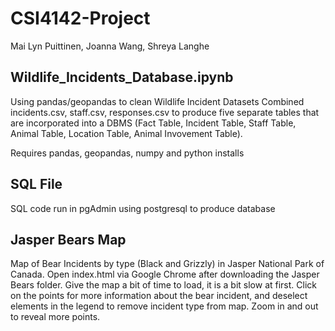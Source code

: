 # CSI4142-Project

Mai Lyn Puittinen, Joanna Wang, Shreya Langhe 

## Wildlife_Incidents_Database.ipynb
Using pandas/geopandas to clean Wildlife Incident Datasets
Combined incidents.csv, staff.csv, responses.csv to produce five separate tables that are incorporated into a DBMS (Fact Table, Incident Table, Staff Table, Animal Table, Location Table, Animal Invovement Table).

Requires pandas, geopandas, numpy and python installs

## SQL File
SQL code run in pgAdmin using postgresql to produce database

## Jasper Bears Map
Map of Bear Incidents by type (Black and Grizzly) in Jasper National Park of Canada. Open index.html via Google Chrome after downloading the Jasper Bears folder. Give the map a bit of time to load, it is a bit slow at first. Click on the points for more information about the bear incident, and deselect elements in the legend to remove incident type from map. Zoom in and out to reveal more points.

